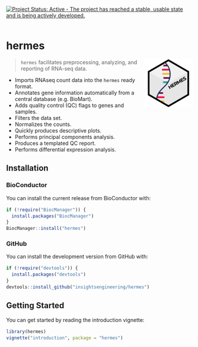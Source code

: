 
<!-- README.md is generated from README.Rmd. Please edit that file -->

[![Project Status: Active - The project has reached a stable, usable
state and is being actively
developed.](https://www.repostatus.org/badges/latest/active.svg)](https://www.repostatus.org/#active)
 

# hermes
<p align="center">
<img src='man/figures/logo.png' align="right" height="131.5" alt="hermes-logo"/>
</p>

> `hermes` facilitates preprocessing, analyzing, and reporting of
> RNA-seq data.

-   Imports RNAseq count data into the `hermes` ready format.
-   Annotates gene information automatically from a central database
    (e.g. BioMart).
-   Adds quality control (QC) flags to genes and samples.
-   Filters the data set.
-   Normalizes the counts.
-   Quickly produces descriptive plots.
-   Performs principal components analysis.
-   Produces a templated QC report.
-   Performs differential expression analysis.

## Installation

### BioConductor

You can install the current release from BioConductor with:

``` r
if (!require("BiocManager")) {
  install.packages("BiocManager")
}
BiocManager::install("hermes")
```

### GitHub

You can install the development version from GitHub with:

``` r
if (!require("devtools")) {
  install.packages("devtools")
}
devtools::install_github("insightsengineering/hermes")
```

## Getting Started

You can get started by reading the introduction vignette:

``` r
library(hermes)
vignette("introduction", package = "hermes")
```
